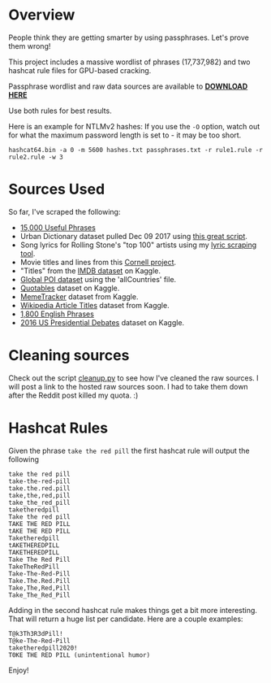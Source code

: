 # Overview
People think they are getting smarter by using passphrases. Let's prove them wrong!

This project includes a massive wordlist of phrases (17,737,982) and two hashcat rule files for GPU-based cracking.

Passphrase wordlist and raw data sources are available to **[DOWNLOAD HERE](https://spideroak.com/browse/share/initstring/public/passphrase-wordlist/)**

Use both rules for best results.

Here is an example for NTLMv2 hashes: If you use the `-O` option, watch out for what the maximum password length is set to - it may be too short.

```
hashcat64.bin -a 0 -m 5600 hashes.txt passphrases.txt -r rule1.rule -r rule2.rule -w 3
```

# Sources Used
So far, I've scraped the following: <br>
- [15,000 Useful Phrases](https://www.gutenberg.org/ebooks/18362)
- Urban Dictionary dataset pulled Dec 09 2017 using [this great script](https://github.com/mattbierner/urban-dictionary-word-list).
- Song lyrics for Rolling Stone's "top 100" artists using my [lyric scraping tool](https://github.com/initstring/lyricpass).
- Movie titles and lines from this [Cornell project](http://www.cs.cornell.edu/~cristian//Cornell_Movie-Dialogs_Corpus.html).
- "Titles" from the [IMDB dataset](https://www.kaggle.com/orgesleka/imdbmovies) on Kaggle.
- [Global POI dataset](http://download.geonames.org/export/dump/) using the 'allCountries' file.
- [Quotables](https://www.kaggle.com/alvations/quotables) dataset on Kaggle.
- [MemeTracker](https://www.kaggle.com/snap/snap-memetracker) dataset from Kaggle.
- [Wikipedia Article Titles](https://www.kaggle.com/residentmario/wikipedia-article-titles) dataset from Kaggle.
- [1,800 English Phrases](https://www.phrases.org.uk/meanings/phrases-and-sayings-list.html)
- [2016 US Presidential Debates](https://www.kaggle.com/kinguistics/2016-us-presidential-primary-debates) dataset on Kaggle.

# Cleaning sources
Check out the script [cleanup.py](https://github.com/initstring/passphrase-wordlist/blob/master/cleanup.py) to see how I've cleaned the raw sources. I will post a link to the hosted raw sources soon. I had to take them down after the Reddit post killed my quota. :) 

# Hashcat Rules
Given the phrase `take the red pill` the first hashcat rule will output the following
```
take the red pill
take-the-red-pill
take.the.red.pill
take,the,red,pill
take_the_red_pill
taketheredpill
Take the red pill
TAKE THE RED PILL
tAKE THE RED PILL
Taketheredpill
tAKETHEREDPILL
TAKETHEREDPILL
Take The Red Pill
TakeTheRedPill
Take-The-Red-Pill
Take.The.Red.Pill
Take,The,Red,Pill
Take_The_Red_Pill
```

Adding in the second hashcat rule makes things get a bit more interesting. That will return a huge list per candidate. Here are a couple examples:

```
T@k3Th3R3dPill!
T@ke-The-Red-Pill
taketheredpill2020!
T0KE THE RED PILL (unintentional humor)
```

Enjoy!
